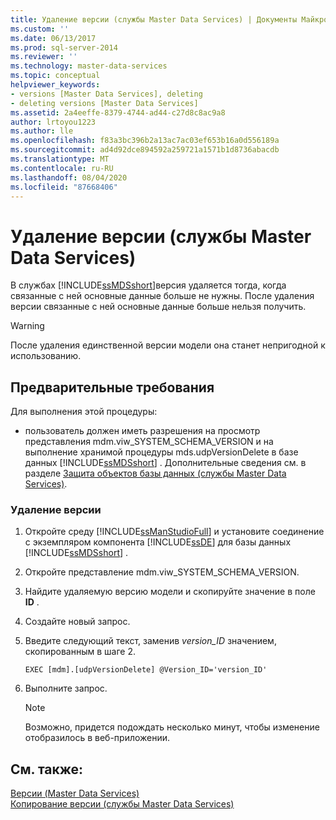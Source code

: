```yaml
---
title: Удаление версии (службы Master Data Services) | Документы Майкрософт
ms.custom: ''
ms.date: 06/13/2017
ms.prod: sql-server-2014
ms.reviewer: ''
ms.technology: master-data-services
ms.topic: conceptual
helpviewer_keywords:
- versions [Master Data Services], deleting
- deleting versions [Master Data Services]
ms.assetid: 2a4eeffe-8379-4744-ad44-c27d8c8ac9a8
author: lrtoyou1223
ms.author: lle
ms.openlocfilehash: f83a3bc396b2a13ac7ac03ef653b16a0d556189a
ms.sourcegitcommit: ad4d92dce894592a259721a1571b1d8736abacdb
ms.translationtype: MT
ms.contentlocale: ru-RU
ms.lasthandoff: 08/04/2020
ms.locfileid: "87668406"
---
```

# <a name="delete-a-version-master-data-services"></a>Удаление версии (службы Master Data Services)
  В службах [!INCLUDE[ssMDSshort](../includes/ssmdsshort-md.md)]версия удаляется тогда, когда связанные с ней основные данные больше не нужны. После удаления версии связанные с ней основные данные больше нельзя получить.  
  
> [!WARNING]  
>  После удаления единственной версии модели она станет непригодной к использованию.  
  
## <a name="prerequisites"></a>Предварительные требования  
 Для выполнения этой процедуры:  
  
-   пользователь должен иметь разрешения на просмотр представления mdm.viw_SYSTEM_SCHEMA_VERSION и на выполнение хранимой процедуры mds.udpVersionDelete в базе данных [!INCLUDE[ssMDSshort](../includes/ssmdsshort-md.md)] . Дополнительные сведения см. в разделе [Защита объектов базы данных (службы Master Data Services)](database-object-security-master-data-services.md).  
  
### <a name="to-delete-a-version"></a>Удаление версии  
  
1.  Откройте среду [!INCLUDE[ssManStudioFull](../includes/ssmanstudiofull-md.md)] и установите соединение с экземпляром компонента [!INCLUDE[ssDE](../includes/ssde-md.md)] для базы данных [!INCLUDE[ssMDSshort](../includes/ssmdsshort-md.md)] .  
  
2.  Откройте представление mdm.viw_SYSTEM_SCHEMA_VERSION.  
  
3.  Найдите удаляемую версию модели и скопируйте значение в поле **ID** .  
  
4.  Создайте новый запрос.  
  
5.  Введите следующий текст, заменив *version_ID* значением, скопированным в шаге 2.  
  
    ```  
    EXEC [mdm].[udpVersionDelete] @Version_ID='version_ID'  
    ```  
  
6.  Выполните запрос.  
  
    > [!NOTE]  
    >  Возможно, придется подождать несколько минут, чтобы изменение отобразилось в веб-приложении.  
  
## <a name="see-also"></a>См. также:  
 [Версии &#40;Master Data Services&#41;](../../2014/master-data-services/versions-master-data-services.md)   
 [Копирование версии (службы Master Data Services)](../../2014/master-data-services/copy-a-version-master-data-services.md)  
  
  
